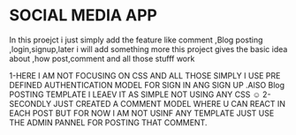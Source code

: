 # SOCIAL MEDIA APP
In this proejct i just simply add the feature like comment ,Blog posting ,login,signup,later i will add something more this project gives the basic idea about ,how post,comment and all those stufff work


1-HERE I AM NOT FOCUSING ON CSS AND ALL THOSE SIMPLY I USE PRE DEFINED AUTHENTICATION MODEL FOR SIGN IN ANG SIGN UP .AlSO Blog POSTING  TEMPLATE I LEAEV IT AS SIMPLE NOT USING ANY CSS ☺ 
2-SECONDLY JUST CREATED A COMMENT MODEL WHERE U CAN REACT IN EACH POST  BUT FOR NOW I AM NOT USINF ANY TEMPLATE JUST USE THE ADMIN PANNEL FOR POSTING THAT COMMENT.
